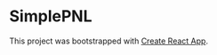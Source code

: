 # SimplePNL

This project was bootstrapped with [Create React App](https://github.com/facebook/create-react-app).

